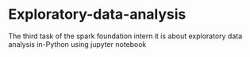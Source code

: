 # Exploratory-data-analysis
The third task of the spark foundation intern it is about exploratory data analysis in-Python using jupyter notebook

